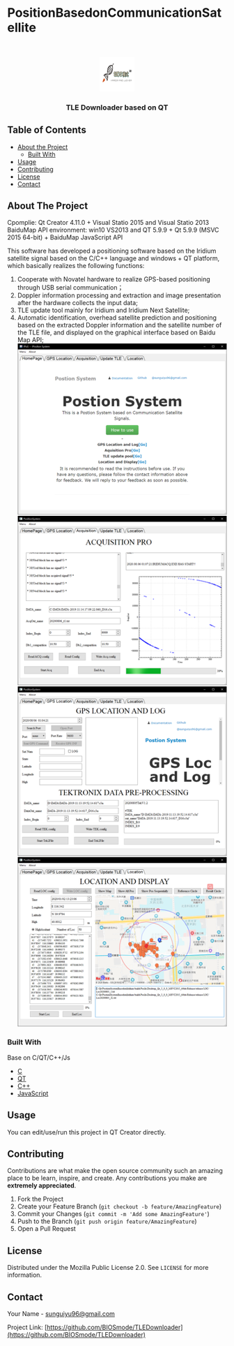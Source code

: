 # PositionBasedonCommunicationSatellite


<!-- PROJECT LOGO -->
<br />
<p align="center">
  <a href="https://github.com/BIOSmode/PositionBasedonCommunicationSatellite/">
    <img src="https://github.com/BIOSmode/PositionBasedonCommunicationSatellite/blob/master/Pic/logo.jpg" alt="Logo" width="80" height="80">
  </a>

  <h3 align="center">TLE Downloader based on QT</h3>

</p>



<!-- TABLE OF CONTENTS -->
## Table of Contents

* [About the Project](#about-the-project)
  * [Built With](#built-with)
* [Usage](#usage)
* [Contributing](#contributing)
* [License](#license)
* [Contact](#contact)



<!-- ABOUT THE PROJECT -->
## About The Project
Cpomplie: Qt Creator 4.11.0  + Visual Statio 2015  and   Visual Statio 2013 BaiduMap API 
environment: win10  VS2013  and  QT 5.9.9 + Qt 5.9.9 (MSVC 2015 64-bit) + BaiduMap JavaScript API

This software has developed a positioning software based on the Iridium satellite signal based on the C/C++ language and windows + QT platform, which basically realizes the following functions:  
1. Cooperate with Novatel hardware to realize GPS-based positioning through USB serial communication；  
2. Doppler information processing and extraction and image presentation after the hardware collects the input data;  
3. TLE update tool mainly for Iridium and Iridium Next Satellite;  
4. Automatic identification, overhead satellite prediction and positioning based on the extracted Doppler information and the satellite number of the TLE file, and displayed on the graphical interface based on Baidu Map API;  
![Homepage](https://github.com/BIOSmode/PositionBasedonCommunicationSatellite/blob/master/Pic/Homepage.png)
![ACQ](https://github.com/BIOSmode/PositionBasedonCommunicationSatellite/blob/master/Pic/ACQ.png)
![GPS](https://github.com/BIOSmode/PositionBasedonCommunicationSatellite/blob/master/Pic/GPS.png)
![LOC](https://github.com/BIOSmode/PositionBasedonCommunicationSatellite/blob/master/Pic/LOC.png)


### Built With

Base on C/QT/C++/Js
* [C](http://users.cs.cf.ac.uk/Dave.Marshall/C/CE/)
* [QT](https://doc.qt.io/)
* [C++](http://www.cplusplus.com/)
* [JavaScript](https://enable-javascript.com/)




<!-- USAGE EXAMPLES -->
## Usage

You can edit/use/run this project in QT Creator directly.




<!-- CONTRIBUTING -->
## Contributing

Contributions are what make the open source community such an amazing place to be learn, inspire, and create. Any contributions you make are **extremely appreciated**.

1. Fork the Project
2. Create your Feature Branch (`git checkout -b feature/AmazingFeature`)
3. Commit your Changes (`git commit -m 'Add some AmazingFeature'`)
4. Push to the Branch (`git push origin feature/AmazingFeature`)
5. Open a Pull Request



<!-- LICENSE -->
## License
Distributed under the Mozilla Public License 2.0. See `LICENSE` for more information.



<!-- CONTACT -->
## Contact

Your Name - sunguiyu96@gmail.com

Project Link: [https://github.com/BIOSmode/TLEDownloader](https://github.com/BIOSmode/TLEDownloader)






